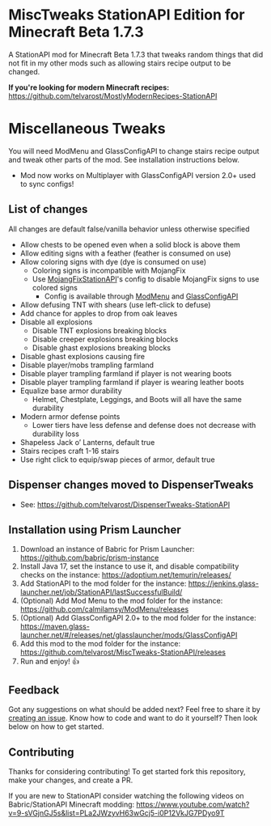 # MiscTweaks StationAPI Edition for Minecraft Beta 1.7.3

A StationAPI mod for Minecraft Beta 1.7.3 that tweaks random things that did not fit in my other mods such as allowing stairs recipe output to be changed.

**If you're looking for modern Minecraft recipes:** https://github.com/telvarost/MostlyModernRecipes-StationAPI

# Miscellaneous Tweaks

You will need ModMenu and GlassConfigAPI to change stairs recipe output and tweak other parts of the mod. See installation instructions below.
* Mod now works on Multiplayer with GlassConfigAPI version 2.0+ used to sync configs!

## List of changes

All changes are default false/vanilla behavior unless otherwise specified
* Allow chests to be opened even when a solid block is above them
* Allow editing signs with a feather (feather is consumed on use)
* Allow coloring signs with dye (dye is consumed on use)
  * Coloring signs is incompatible with MojangFix
  * Use [MojangFixStationAPI](https://modrinth.com/mod/misctweaks-stationapi)'s config to disable MojangFix signs to use colored signs
    * Config is available through [ModMenu](https://modrinth.com/mod/modmenu-beta) and [GlassConfigAPI](https://modrinth.com/mod/glass-config-api)
* Allow defusing TNT with shears (use left-click to defuse)
* Add chance for apples to drop from oak leaves
* Disable all explosions
  * Disable TNT explosions breaking blocks
  * Disable creeper explosions breaking blocks
  * Disable ghast explosions breaking blocks
* Disable ghast explosions causing fire
* Disable player/mobs trampling farmland
* Disable player trampling farmland if player is not wearing boots
* Disable player trampling farmland if player is wearing leather boots
* Equalize base armor durability
  * Helmet, Chestplate, Leggings, and Boots will all have the same durability
* Modern armor defense points
  * Lower tiers have less defense and defense does not decrease with durability loss
* Shapeless Jack o’ Lanterns, default true
* Stairs recipes craft 1-16 stairs
* Use right click to equip/swap pieces of armor, default true

## Dispenser changes moved to DispenserTweaks
* See: https://github.com/telvarost/DispenserTweaks-StationAPI

## Installation using Prism Launcher

1. Download an instance of Babric for Prism Launcher: https://github.com/babric/prism-instance
2. Install Java 17, set the instance to use it, and disable compatibility checks on the instance: https://adoptium.net/temurin/releases/
3. Add StationAPI to the mod folder for the instance: https://jenkins.glass-launcher.net/job/StationAPI/lastSuccessfulBuild/
4. (Optional) Add Mod Menu to the mod folder for the instance: https://github.com/calmilamsy/ModMenu/releases
5. (Optional) Add GlassConfigAPI 2.0+ to the mod folder for the instance: https://maven.glass-launcher.net/#/releases/net/glasslauncher/mods/GlassConfigAPI
6. Add this mod to the mod folder for the instance: https://github.com/telvarost/MiscTweaks-StationAPI/releases
7. Run and enjoy! 👍

## Feedback

Got any suggestions on what should be added next? Feel free to share it by [creating an issue](https://github.com/telvarost/MiscTweaks-StationAPI/issues/new). Know how to code and want to do it yourself? Then look below on how to get started.

## Contributing

Thanks for considering contributing! To get started fork this repository, make your changes, and create a PR. 

If you are new to StationAPI consider watching the following videos on Babric/StationAPI Minecraft modding: https://www.youtube.com/watch?v=9-sVGjnGJ5s&list=PLa2JWzyvH63wGcj5-i0P12VkJG7PDyo9T
